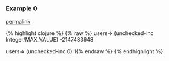 ### Example 0
[permalink](#example-0)

{% highlight clojure %}
{% raw %}
users=> (unchecked-inc Integer/MAX_VALUE)
-2147483648

users=> (unchecked-inc 0)
1{% endraw %}
{% endhighlight %}


